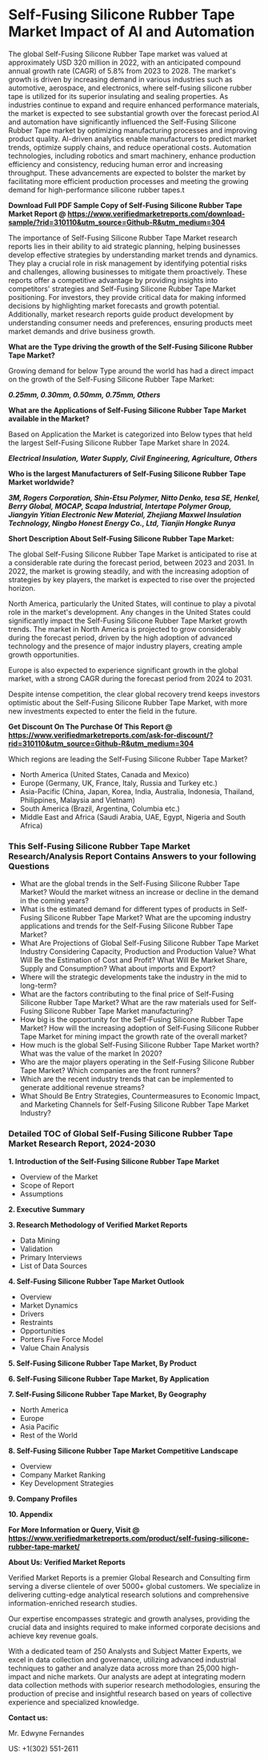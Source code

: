 <meta name="title" content="Global Self-Fusing Silicone Rubber Tape Market Impact of AI and Automation"><meta name="description" content="The global Self-Fusing Silicone Rubber Tape market was valued at approximately USD 320 million in 2022, with an anticipated compound annual growth rate (CAGR) of 5.8% fro"><meta name="title" content="Self-Fusing Silicone Rubber Tape Market Size, Share, Scope, Trends, Growth, Opportunities, Analysis, Forecast"><h1>Self-Fusing Silicone Rubber Tape Market Impact of AI and Automation</h1>The global Self-Fusing Silicone Rubber Tape market was valued at approximately USD 320 million in 2022, with an anticipated compound annual growth rate (CAGR) of 5.8% from 2023 to 2028. The market's growth is driven by increasing demand in various industries such as automotive, aerospace, and electronics, where self-fusing silicone rubber tape is utilized for its superior insulating and sealing properties. As industries continue to expand and require enhanced performance materials, the market is expected to see substantial growth over the forecast period.AI and automation have significantly influenced the Self-Fusing Silicone Rubber Tape market by optimizing manufacturing processes and improving product quality. AI-driven analytics enable manufacturers to predict market trends, optimize supply chains, and reduce operational costs. Automation technologies, including robotics and smart machinery, enhance production efficiency and consistency, reducing human error and increasing throughput. These advancements are expected to bolster the market by facilitating more efficient production processes and meeting the growing demand for high-performance silicone rubber tapes.t</p><p id="" class=""><strong>Download Full PDF Sample Copy of Self-Fusing Silicone Rubber Tape Market Report @ <a href="https://www.verifiedmarketreports.com/download-sample/?rid=310110&utm_source=Github-R&utm_medium=304" target="_blank">https://www.verifiedmarketreports.com/download-sample/?rid=310110&utm_source=Github-R&utm_medium=304</a></strong></p><p>The importance of&nbsp;Self-Fusing Silicone Rubber Tape Market research reports lies in their ability to aid strategic planning, helping businesses develop effective strategies by understanding market trends and dynamics. They play a crucial role in risk management by identifying potential risks and challenges, allowing businesses to mitigate them proactively. These reports offer a competitive advantage by providing insights into competitors' strategies and Self-Fusing Silicone Rubber Tape Market positioning. For investors, they provide critical data for making informed decisions by highlighting market forecasts and growth potential. Additionally, market research reports guide product development by understanding consumer needs and preferences, ensuring products meet market demands and drive business growth.</p><p><strong>What are the&nbsp;Type driving the growth of the Self-Fusing Silicone Rubber Tape Market?</strong></p><p id="" class="">Growing demand for below Type around the world has had a direct impact on the growth of the Self-Fusing Silicone Rubber Tape Market:</p><em><strong>0.25mm, 0.30mm, 0.50mm, 0.75mm, Others</strong></em></p><strong>What are the&nbsp;Applications&nbsp;of Self-Fusing Silicone Rubber Tape Market available in the Market?</strong></p><p id="" class="">Based on Application the Market is categorized into Below types that held the largest Self-Fusing Silicone Rubber Tape Market share In 2024.</p><em><strong>Electrical Insulation, Water Supply, Civil Engineering, Agriculture, Others</strong></em></p><strong>Who is the largest Manufacturers of Self-Fusing Silicone Rubber Tape Market worldwide?</strong></p><p><em><strong>3M, Rogers Corporation, Shin-Etsu Polymer, Nitto Denko, tesa SE, Henkel, Berry Global, MOCAP, Scapa Industrial, Intertape Polymer Group, Jiangyin Yitian Electronic New Material, Zhejiang Maxwel Insulation Technology, Ningbo Honest Energy Co., Ltd, Tianjin Hongke Runya</strong></em></p><p id="" class=""><strong>Short Description About Self-Fusing Silicone Rubber Tape Market:</strong></p><p>The global Self-Fusing Silicone Rubber Tape Market is anticipated to rise at a considerable rate during the forecast period, between 2023 and 2031. In 2022, the market is growing steadily, and with the increasing adoption of strategies by key players, the market is expected to rise over the projected horizon.</p><p>North America, particularly the United States, will continue to play a pivotal role in the market's development. Any changes in the United States could significantly impact the Self-Fusing Silicone Rubber Tape Market growth trends. The market in North America is projected to grow considerably during the forecast period, driven by the high adoption of advanced technology and the presence of major industry players, creating ample growth opportunities.</p><p>Europe is also expected to experience significant growth in the global market, with a strong CAGR during the forecast period from 2024 to 2031.</p><p>Despite intense competition, the clear global recovery trend keeps investors optimistic about the Self-Fusing Silicone Rubber Tape Market, with more new investments expected to enter the field in the future.</p><p id="" class=""><strong>Get Discount On The Purchase Of This Report @ <a href="https://www.verifiedmarketreports.com/ask-for-discount/?rid=310110&utm_source=Github-R&utm_medium=304" target="_blank">https://www.verifiedmarketreports.com/ask-for-discount/?rid=310110&utm_source=Github-R&utm_medium=304</a></strong></p>Which regions are leading the Self-Fusing Silicone Rubber Tape Market?</p><ul><li>North America (United States, Canada and Mexico)</li><li>Europe (Germany, UK, France, Italy, Russia and Turkey etc.)</li><li>Asia-Pacific (China, Japan, Korea, India, Australia, Indonesia, Thailand, Philippines, Malaysia and Vietnam)</li><li>South America (Brazil, Argentina, Columbia etc.)</li><li>Middle East and Africa (Saudi Arabia, UAE, Egypt, Nigeria and South Africa)</li></ul><h3 id="" class="">This Self-Fusing Silicone Rubber Tape Market Research/Analysis Report Contains Answers to your following Questions</h3><ul><li>What are the global trends in the Self-Fusing Silicone Rubber Tape Market? Would the market witness an increase or decline in the demand in the coming years?</li><li>What is the estimated demand for different types of products in Self-Fusing Silicone Rubber Tape Market? What are the upcoming industry applications and trends for the Self-Fusing Silicone Rubber Tape Market?</li><li>What Are Projections of Global Self-Fusing Silicone Rubber Tape Market Industry Considering Capacity, Production and Production Value? What Will Be the Estimation of Cost and Profit? What Will Be Market Share, Supply and Consumption? What about imports and Export?</li><li>Where will the strategic developments take the industry in the mid to long-term?</li><li>What are the factors contributing to the final price of Self-Fusing Silicone Rubber Tape Market? What are the raw materials used for Self-Fusing Silicone Rubber Tape Market manufacturing?</li><li>How big is the opportunity for the Self-Fusing Silicone Rubber Tape Market? How will the increasing adoption of Self-Fusing Silicone Rubber Tape Market for mining impact the growth rate of the overall market?</li><li>How much is the global Self-Fusing Silicone Rubber Tape Market worth? What was the value of the market In 2020?</li><li>Who are the major players operating in the Self-Fusing Silicone Rubber Tape Market? Which companies are the front runners?</li><li>Which are the recent industry trends that can be implemented to generate additional revenue streams?</li><li>What Should Be Entry Strategies, Countermeasures to Economic Impact, and Marketing Channels for Self-Fusing Silicone Rubber Tape Market Industry?</li></ul><h3 id="" class="">Detailed TOC of Global Self-Fusing Silicone Rubber Tape Market Research Report, 2024-2030</h3><p id="" class=""><strong>1. Introduction of the Self-Fusing Silicone Rubber Tape Market</strong></p><ul><li>Overview of the Market</li><li>Scope of Report</li><li>Assumptions</li></ul><p id="" class=""><strong>2. Executive Summary</strong></p><p id="" class=""><strong>3. Research Methodology of Verified Market Reports</strong></p><ul><li>Data Mining</li><li>Validation</li><li>Primary Interviews</li><li>List of Data Sources</li></ul><p id="" class=""><strong>4. Self-Fusing Silicone Rubber Tape Market Outlook</strong></p><ul><li>Overview</li><li>Market Dynamics</li><li>Drivers</li><li>Restraints</li><li>Opportunities</li><li>Porters Five Force Model</li><li>Value Chain Analysis</li></ul><p id="" class=""><strong>5. Self-Fusing Silicone Rubber Tape Market, By Product</strong></p><p id="" class=""><strong>6. Self-Fusing Silicone Rubber Tape Market, By Application</strong></p><p id="" class=""><strong>7. Self-Fusing Silicone Rubber Tape Market, By Geography</strong></p><ul><li>North America</li><li>Europe</li><li>Asia Pacific</li><li>Rest of the World</li></ul><p id="" class=""><strong>8. Self-Fusing Silicone Rubber Tape Market Competitive Landscape</strong></p><ul><li>Overview</li><li>Company Market Ranking</li><li>Key Development Strategies</li></ul><p id="" class=""><strong>9. Company Profiles</strong></p><p id="" class=""><strong>10. Appendix</strong></p><p id="" class=""><strong>For More Information or Query, Visit @ <a href="https://www.verifiedmarketreports.com/product/self-fusing-silicone-rubber-tape-market/" target="_blank">https://www.verifiedmarketreports.com/product/self-fusing-silicone-rubber-tape-market/</a></strong></p><p id="" class=""><strong>About Us: Verified Market Reports</strong></p><p id="" class="">Verified Market Reports is a premier Global Research and Consulting firm serving a diverse clientele of over 5000+ global customers. We specialize in delivering cutting-edge analytical research solutions and comprehensive information-enriched research studies.</p><p id="" class="">Our expertise encompasses strategic and growth analyses, providing the crucial data and insights required to make informed corporate decisions and achieve key revenue goals.</p><p id="" class="">With a dedicated team of 250 Analysts and Subject Matter Experts, we excel in data collection and governance, utilizing advanced industrial techniques to gather and analyze data across more than 25,000 high-impact and niche markets. Our analysts are adept at integrating modern data collection methods with superior research methodologies, ensuring the production of precise and insightful research based on years of collective experience and specialized knowledge.</p><p id="" class=""><strong>Contact us:</strong></p><p id="" class="">Mr. Edwyne Fernandes</p><p id="" class="">US: +1(302) 551-2611</p>